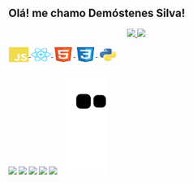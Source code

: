 
## Olá! me chamo Demóstenes Silva!

<div align="center">
  <a href="https://github.com/demostenessilva">
  <img height="180em" src="https://github-readme-stats.vercel.app/api?username=demostenessilva&show_icons=true&theme=darcula&include_all_commits=true&count_private=true"/>
    
  <img height="180em" src="https://github-readme-stats.vercel.app/api/top-langs/?username=demostenessilva&layout=compact&langs_count=7&theme=darcula"/>
</div>
  <div style="display: inline_block"><br>
  <img align="center" alt="Rafa-Js" height="30" width="40" src="https://raw.githubusercontent.com/devicons/devicon/master/icons/javascript/javascript-plain.svg">
  <img align="center" alt="Rafa-React" height="30" width="40" src="https://raw.githubusercontent.com/devicons/devicon/master/icons/react/react-original.svg">
  <img align="center" alt="Rafa-HTML" height="30" width="40" src="https://raw.githubusercontent.com/devicons/devicon/master/icons/html5/html5-original.svg">
  <img align="center" alt="Rafa-CSS" height="30" width="40" src="https://raw.githubusercontent.com/devicons/devicon/master/icons/css3/css3-original.svg">
  <img align="center" alt="Rafa-Python" height="30" width="40" src="https://raw.githubusercontent.com/devicons/devicon/master/icons/python/python-original.svg">
  </div>

  ##
  <div> 
  

 <a href="#" target="_blank"><img src="https://img.shields.io/badge/Discord-7289DA?style=for-the-badge&logo=discord&logoColor=white" target="_blank"></a> 
    <a href="https://www.linkedin.com/in/dem%C3%B3stenes-silva-57845134/" target="_blank"><img src="https://img.shields.io/badge/LinkedIn-0077B5?style=for-the-badge&logo=linkedin&logoColor=white=white" target="_blank"></a> 
     <a href="#" target="_blank"><img src="https://img.shields.io/badge/Ubuntu-E95420?style=for-the-badge&logo=ubuntu&logoColor=white" target="_blank"></a> 
         <a href="#" target="_blank"><img src="https://img.shields.io/badge/Windows-0078D6?style=for-the-badge&logo=windows&logoColor=white" target="_blank"></a> 
     <a href="#" target="_blank"><img src="https://img.shields.io/badge/Linux_Mint-87CF3E?style=for-the-badge&logo=linux-mint&logoColor=white"></a> 
![Snake animation](https://github.com/rafaballerini/rafaballerini/blob/output/github-contribution-grid-snake.svg)


  </div>
  
